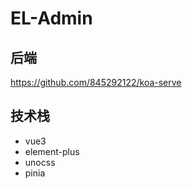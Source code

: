 # EL-Admin

## 后端

https://github.com/845292122/koa-serve

## 技术栈

- vue3
- element-plus
- unocss
- pinia
